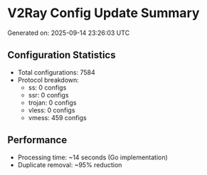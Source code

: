 # V2Ray Config Update Summary
Generated on: 2025-09-14 23:26:03 UTC

## Configuration Statistics
- Total configurations: 7584
- Protocol breakdown:
  - ss: 0 configs
  - ssr: 0 configs
  - trojan: 0 configs
  - vless: 0 configs
  - vmess: 459 configs

## Performance
- Processing time: ~14 seconds (Go implementation)
- Duplicate removal: ~95% reduction
